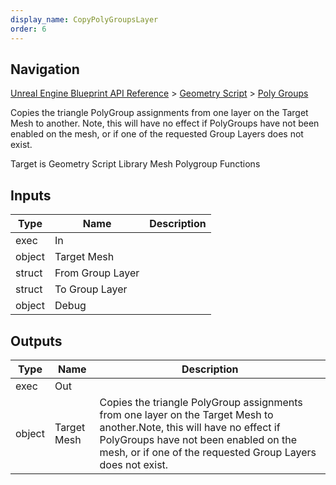 ```yaml
---
display_name: CopyPolyGroupsLayer
order: 6
---
```

## Navigation

[Unreal Engine Blueprint API Reference](https://dev.epicgames.com/documentation/en-us/unreal-engine/BlueprintAPI) > [Geometry Script](https://dev.epicgames.com/documentation/en-us/unreal-engine/BlueprintAPI/GeometryScript) > [Poly Groups](https://dev.epicgames.com/documentation/en-us/unreal-engine/BlueprintAPI/GeometryScript/PolyGroups)

Copies the triangle PolyGroup assignments from one layer on the Target Mesh to another.
Note, this will have no effect if PolyGroups have not been enabled on the mesh, or if one of the requested Group Layers does not exist.

Target is Geometry Script Library Mesh Polygroup Functions

## Inputs

| Type | Name | Description |
| --- | --- | --- |
| exec | In |  |
| object | Target Mesh |  |
| struct | From Group Layer |  |
| struct | To Group Layer |  |
| object | Debug |  |

## Outputs

| Type | Name | Description |
| --- | --- | --- |
| exec | Out |  |
| object | Target Mesh | Copies the triangle PolyGroup assignments from one layer on the Target Mesh to another.Note, this will have no effect if PolyGroups have not been enabled on the mesh, or if one of the requested Group Layers does not exist. |
